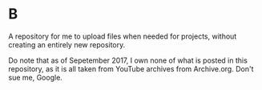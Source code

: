 # B
A repository for me to upload files when needed for projects, without creating an entirely new repository.

Do note that as of Sepetember 2017, I own none of what is posted in this repository, as it is all taken from YouTube archives from Archive.org.  Don't sue me, Google.

